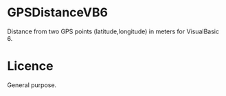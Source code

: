 GPSDistanceVB6
==============

Distance from two GPS points (latitude,longitude) in meters for VisualBasic 6.


Licence
=======

General purpose.
